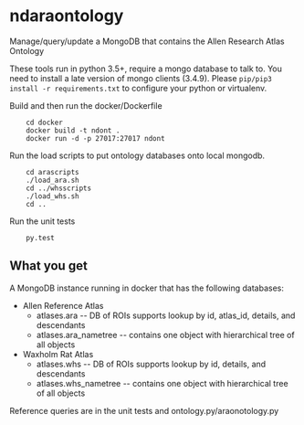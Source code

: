 # ndaraontology
Manage/query/update a MongoDB that contains the Allen Research Atlas Ontology

These tools run in python 3.5+, require a mongo database to talk to.
You need to install a late version of mongo clients (3.4.9).
Please `pip/pip3 install -r requirements.txt` to configure your python or virtualenv.

Build and then run the docker/Dockerfile
```
    cd docker  
    docker build -t ndont .
    docker run -d -p 27017:27017 ndont
```
Run the load scripts to put ontology databases onto local mongodb.
```
    cd arascripts
    ./load_ara.sh
    cd ../whsscripts
    ./load_whs.sh
    cd ..
```
Run the unit tests
```
    py.test 
```

## What you get

A MongoDB instance running in docker that has the following databases:
* Allen Reference Atlas
    * atlases.ara -- DB of ROIs supports lookup by id, atlas_id, details, and descendants
    * atlases.ara_nametree -- contains one object with hierarchical tree of all objects
* Waxholm Rat Atlas
    * atlases.whs -- DB of ROIs supports lookup by id, details, and descendants
    * atlases.whs_nametree -- contains one object with hierarchical tree of all objects

Reference queries are in the unit tests and ontology.py/araonotology.py
